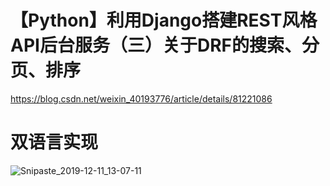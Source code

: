 # 【Python】利用Django搭建REST风格API后台服务（三）关于DRF的搜索、分页、排序

https://blog.csdn.net/weixin_40193776/article/details/81221086

# 双语言实现

![Snipaste_2019-12-11_13-07-11](C:\note\images\Snipaste_2019-12-11_13-07-11.png)

